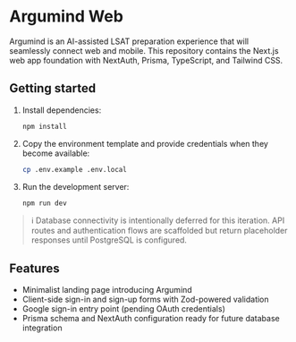 # Argumind Web

Argumind is an AI-assisted LSAT preparation experience that will seamlessly connect web and mobile. This repository contains the Next.js web app foundation with NextAuth, Prisma, TypeScript, and Tailwind CSS.

## Getting started

1. Install dependencies:
   ```bash
   npm install
   ```
2. Copy the environment template and provide credentials when they become available:
   ```bash
   cp .env.example .env.local
   ```
3. Run the development server:
   ```bash
   npm run dev
   ```

> ℹ️ Database connectivity is intentionally deferred for this iteration. API routes and authentication flows are scaffolded but return placeholder responses until PostgreSQL is configured.

## Features

- Minimalist landing page introducing Argumind
- Client-side sign-in and sign-up forms with Zod-powered validation
- Google sign-in entry point (pending OAuth credentials)
- Prisma schema and NextAuth configuration ready for future database integration
